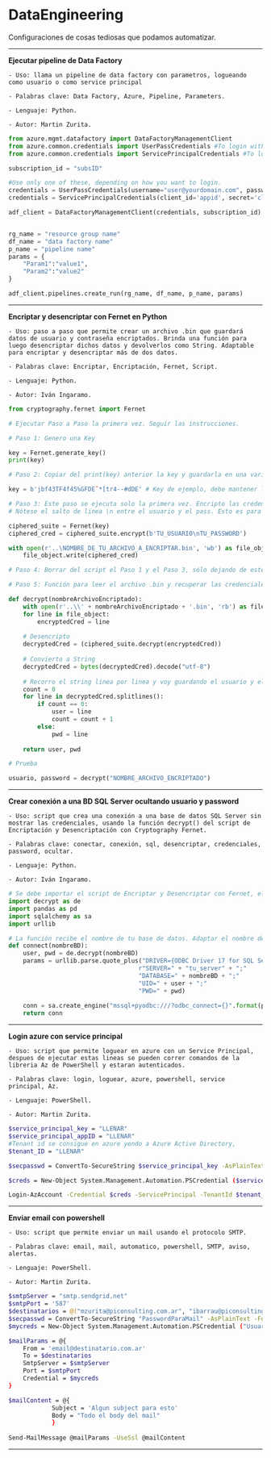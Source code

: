 
# DataEngineering

Configuraciones de cosas tediosas que podamos automatizar.


-----------------
**Ejecutar pipeline de Data Factory**

	- Uso: llama un pipeline de data factory con parametros, logueando como usuario o como service principal

	- Palabras clave: Data Factory, Azure, Pipeline, Parameters.

	- Lenguaje: Python.
	
	- Autor: Martin Zurita.
	
``` python
from azure.mgmt.datafactory import DataFactoryManagementClient
from azure.common.credentials import UserPassCredentials #To login with user and pass, use this.
from azure.common.credentials import ServicePrincipalCredentials #To login with service principal (appid and client secret) use this

subscription_id = "subsID"

#Use only one of these, depending on how you want to login.
credentials = UserPassCredentials(username="user@yourdomain.com", password="yourpass") #To login with user and pass
credentials = ServicePrincipalCredentials(client_id='appid', secret='client secret', tenant='tenantid') #To login with serv ppal

adf_client = DataFactoryManagementClient(credentials, subscription_id)


rg_name = "resource group name"
df_name = "data factory name"
p_name = "pipeline name"
params = {
    "Param1":"value1",
    "Param2":"value2"
}

adf_client.pipelines.create_run(rg_name, df_name, p_name, params)
```

---------------------

**Encriptar y desencriptar con Fernet en Python**

	- Uso: paso a paso que permite crear un archivo .bin que guardará datos de usuario y contraseña encriptados. Brinda una función para luego desencriptar dichos datos y devolverlos como String. Adaptable para encriptar y desencriptar más de dos datos.

	- Palabras clave: Encriptar, Encriptación, Fernet, Script.

	- Lenguaje: Python.

	- Autor: Iván Ingaramo.


``` python
from cryptography.fernet import Fernet

# Ejecutar Paso a Paso la primera vez. Seguir las instrucciones.

# Paso 1: Genero una Key

key = Fernet.generate_key()
print(key)

# Paso 2: Copiar del print(key) anterior la key y guardarla en una variable, sino el desencriptar no funcionará después

key = b'jbf43TF4f45%GFDE¨*[tr4--#dDE' # Key de ejemplo, debe mantener la b'' inicial ya que debe ser tipo bytes

# Paso 3: Este paso se ejecuta solo la primera vez. Encripto las credenciales y las guardo en el archivo .bin.
# Nótese el salto de linea \n entre el usuario y el pass. Esto es para más adelante leer por lineas el archivo.

ciphered_suite = Fernet(key)
ciphered_cred = ciphered_suite.encrypt(b'TU_USUARIO\nTU_PASSWORD')

with open(r'..\NOMBRE_DE_TU_ARCHIVO_A_ENCRIPTAR.bin', 'wb') as file_object:
    file_object.write(ciphered_cred)

# Paso 4: Borrar del script el Paso 1 y el Paso 3, sólo dejando de este último la linea ciphered_suite = Fernet(key), necesaria para desencriptar más adelante.

# Paso 5: Función para leer el archivo .bin y recuperar las credenciales encriptadas

def decrypt(nombreArchivoEncriptado):
    with open(r'..\\' + nombreArchivoEncriptado + '.bin', 'rb') as file_object:
	for line in file_object:
	    encryptedCred = line
	
	# Desencripto
	decryptedCred = (ciphered_suite.decrypt(encryptedCred))
	
	# Convierto a String
	decryptedCred = bytes(decryptedCred).decode("utf-8")
	
	# Recorro el string linea por linea y voy guardando el usuario y el password
	count = 0
	for line in decryptedCred.splitlines():
	    if count == 0:
	        user = line
	        count = count + 1
	    else:
	        pwd = line
	        
    return user, pwd

# Prueba

usuario, password = decrypt("NOMBRE_ARCHIVO_ENCRIPTADO")
```
---------------------

**Crear conexión a una BD SQL Server ocultando usuario y password**

```
- Uso: script que crea una conexión a una base de datos SQL Server sin mostrar las credenciales, usando la función decrypt() del script de Encriptación y Desencriptación con Cryptography Fernet.

- Palabras clave: conectar, conexión, sql, desencriptar, credenciales, password, ocultar.

- Lenguaje: Python.

- Autor: Iván Ingaramo.

```

``` python
# Se debe importar el script de Encriptar y Desencriptar con Fernet, el cual se encuentra en este mismo archivo Configuration.md
import decrypt as de
import pandas as pd
import sqlalchemy as sa
import urllib

# La función recibe el nombre de tu base de datos. Adaptar el nombre del driver de ser necesario.
def connect(nombreBD):
    user, pwd = de.decrypt(nombreBD)
    params = urllib.parse.quote_plus("DRIVER={ODBC Driver 17 for SQL Server};"
                                    r"SERVER=" + "tu_server" + ";"
                                    "DATABASE=" + nombreBD + ";"
                                    "UID=" + user + ";"
                                    "PWD=" + pwd)
    
    conn = sa.create_engine("mssql+pyodbc:///?odbc_connect={}".format(params))
    return conn

```

---

**Login azure con service principal**

```
- Uso: script que permite loguear en azure con un Service Principal, despues de ejecutar estas lineas se pueden correr comandos de la libreria Az de PowerShell y estaran autenticados.

- Palabras clave: login, loguear, azure, powershell, service principal, Az.

- Lenguaje: PowerShell.

- Autor: Martin Zurita.

```

``` bash
$service_principal_key = "LLENAR"
$service_principal_appID = "LLENAR"
#Tenant id se consigue en azure yendo a Azure Active Directory, 
$tenant_ID = "LLENAR"

$secpasswd = ConvertTo-SecureString $service_principal_key -AsPlainText -Force

$creds = New-Object System.Management.Automation.PSCredential ($service_principal_appID, $secpasswd)

Login-AzAccount -Credential $creds -ServicePrincipal -TenantId $tenant_ID
```


---


**Enviar email con powershell**

```
- Uso: script que permite enviar un mail usando el protocolo SMTP.

- Palabras clave: email, mail, automatico, powershell, SMTP, aviso, alertas.

- Lenguaje: PowerShell.

- Autor: Martin Zurita.

```

``` bash
$smtpServer = "smtp.sendgrid.net"
$smtpPort = '587'
$destinatarios = @("mzurita@piconsulting.com.ar", "ibarrau@piconsulting.com.ar")
$secpasswd = ConvertTo-SecureString "PasswordParaMail" -AsPlainText -Force
$mycreds = New-Object System.Management.Automation.PSCredential ("UsuarioParaMail", $secpasswd)

$mailParams = @{
    From = 'email@destinatario.com.ar'
    To = $destinatarios
    SmtpServer = $smtpServer
    Port = $smtpPort
    Credential = $mycreds
}

$mailContent = @{
            Subject = 'Algun subject para esto'
            Body = "Todo el body del mail" 
            }
			
Send-MailMessage @mailParams -UseSsl @mailContent


```

---

